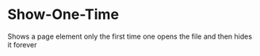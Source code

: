 # Show-One-Time
Shows a page element only the first time one opens the file and then hides it forever

